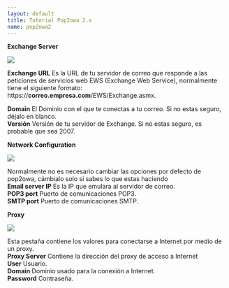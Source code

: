 ```yaml
---
layout: default
title: Tutorial Pop2owa 2.x
name: pop2owa2
---
```


**Exchange Server**

![]({{site.baseurl}}/img/pop2owa2Tab1.JPG)

**Exchange URL** Es la URL de tu servidor de correo que responde a las peticiones de servicios web EWS (Exchange Web Service), normalmente tiene el siguiente formato:  
https://**correo.empresa.com**/EWS/Exchange.asmx.

**Domain** El Dominio con el que te conectas a tu correo. Si no estas seguro, déjalo en blanco.  
**Versión** Versión de tu servidor de Exchange. Si no estas seguro, es probable que sea 2007.  

**Network Configuration**

![]({{site.baseurl}}/img/pop2owa2Tab2.JPG)

Normalmente no es necesario cambiar las opciones por defecto de pop2owa, cámbialo solo si sabes lo que estas haciendo  
**Email server IP** Es la IP que emulara al servidor de correo.  
**POP3 port** Puerto de comunicaciones POP3.  
**SMTP port** Puerto de comunicaciones SMTP.  

**Proxy**

![]({{site.baseurl}}/img/pop2owa2Tab3.JPG)

Esta pestaña contiene los valores para conectarse a Internet por medio de un proxy.  
**Proxy Server** Contiene la dirección del proxy de acceso a Internet  
**User** Usuario.  
**Domain** Dominio usado para la conexión a Internet.  
**Password** Contraseña.
